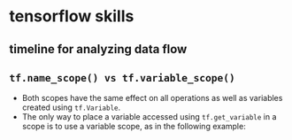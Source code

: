 # tensorflow skills

## timeline for analyzing data flow



## `tf.name_scope() vs tf.variable_scope()`
* Both scopes have the same effect on all operations as well as variables created using `tf.Variable`.
* The only way to place a variable accessed using `tf.get_variable` in a scope is to use a variable scope, as in the following example:

